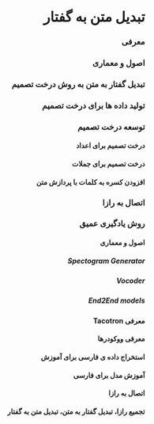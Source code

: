 <div dir="rtl" align='right'>

# تبدیل متن به گفتار
### معرفی
### اصول و معماری
### تبدیل گفتار به متن به روش درخت تصمیم
### تولید داده ها برای درخت تصمیم
### توسعه درخت تصمیم
#### درخت تصمیم برای اعداد
#### درخت تصمیم برای جملات
#### افزودن کسره به کلمات با پردازش متن
### اتصال به رازا
### روش یادگیری عمیق
#### اصول و معماری
##### Spectogram Generator
##### Vocoder
##### End2End models
#### معرفی Tacotron
#### معرفی ووکودرها
#### استخراج داده ی فارسی برای آموزش
#### آموزش مدل برای  فارسی
#### اتصال به رازا
#### تجمیع رازا، تبدیل گفتار به متن، تبدیل متن به گفتار